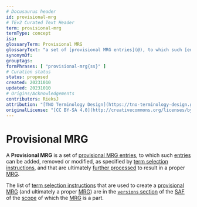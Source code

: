 ```yaml
---
# Docusaurus header
id: provisional-mrg
# TEv2 Curated Text Header
term: provisional-mrg
termType: concept
isa:
glossaryTerm: Provisional MRG
glossaryText: "a set of [provisional MRG entries](@), to which such [entries](provisional-mrg-entry@) can be added, removed or modified, as specified by [term selection instructions](@), and that are ultimately [further processed](/docs/spec-tools/mrgt#post-processing) to result in a proper [MRG](@)."
synonymOf:
grouptags:
formPhrases: [ "provisional-mrg{ss}" ]
# Curation status
status: proposed
created: 20231010
updated: 20231010
# Origins/Acknowledgements
contributors: RieksJ
attribution: "[TNO Terminology Design](https://tno-terminology-design.github.io/tev2-specifications/docs)"
originalLicense: "[CC BY-SA 4.0](http://creativecommons.org/licenses/by-sa/4.0/?ref=chooser-v1)"
---
```


# Provisional MRG

A **Provisional MRG** is a set of [provisional MRG entries](@), to which such [entries](provisional-mrg-entry@) can be added, removed or modified, as specified by [term selection instructions](@), and that are ultimately [further processed](/docs/spec-tools/mrgt#post-processing) to result in a proper [MRG](@).

The list of [term selection instructions](@) that are used to create a [provisional MRG](@) (and ultimately a proper [MRG](@)) are in the [`versions` section](/docs/spec-files/saf#versions) of the [SAF](@) of the [scope](@) of which the [MRG](@) is a part.

